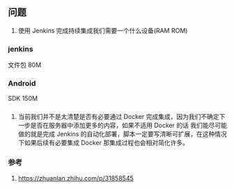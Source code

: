 ## 问题
1. 使用 Jenkins 完成持续集成我们需要一个什么设备(RAM ROM)

### jenkins
文件包  80M

### Android
SDK 150M


### 

1. 当前我们并不是太清楚是否有必要通过 Docker 完成集成，因为我们不确定下一步是否在服务器中添加更多的内容，如果不适用 Docker 的话 我们能尽可能做的就是完成 Jenkins 的自动化部署，脚本一定要写清晰可扩展，在这种情况下如果后续有必要集成 Docker 那集成过程也会相对简化许多。


### 参考
1. https://zhuanlan.zhihu.com/p/31858545